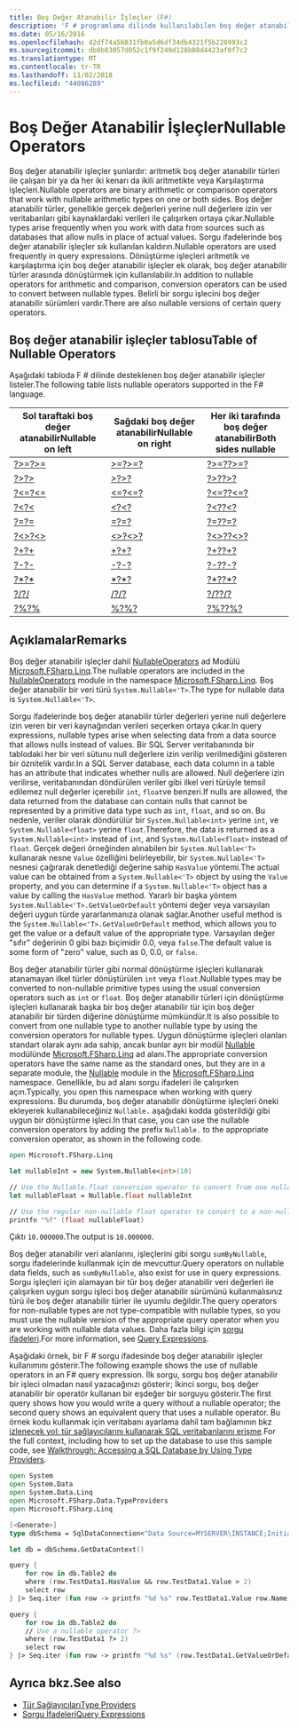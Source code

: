 ```yaml
---
title: Boş Değer Atanabilir İşleçler (F#)
description: 'F # programlama dilinde kullanılabilen boş değer atanabilir işleçler hakkında bilgi edinin.'
ms.date: 05/16/2016
ms.openlocfilehash: 42df74a56831fb0a5d6df34db4321f5b228993c2
ms.sourcegitcommit: db8b83057d052c1f9f249d128b08d4423af0f7c2
ms.translationtype: MT
ms.contentlocale: tr-TR
ms.lasthandoff: 11/02/2018
ms.locfileid: "44086289"
---
```

# <a name="nullable-operators"></a><span data-ttu-id="b7cb1-103">Boş Değer Atanabilir İşleçler</span><span class="sxs-lookup"><span data-stu-id="b7cb1-103">Nullable Operators</span></span>

<span data-ttu-id="b7cb1-104">Boş değer atanabilir işleçler şunlardır: aritmetik boş değer atanabilir türleri ile çalışan bir ya da her iki kenarı da ikili aritmetikte veya Karşılaştırma işleçleri.</span><span class="sxs-lookup"><span data-stu-id="b7cb1-104">Nullable operators are binary arithmetic or comparison operators that work with nullable arithmetic types on one or both sides.</span></span> <span data-ttu-id="b7cb1-105">Boş değer atanabilir türler, genellikle gerçek değerleri yerine null değerlere izin ver veritabanları gibi kaynaklardaki verileri ile çalışırken ortaya çıkar.</span><span class="sxs-lookup"><span data-stu-id="b7cb1-105">Nullable types arise frequently when you work with data from sources such as databases that allow nulls in place of actual values.</span></span> <span data-ttu-id="b7cb1-106">Sorgu ifadelerinde boş değer atanabilir işleçler sık kullanılan kaldırın.</span><span class="sxs-lookup"><span data-stu-id="b7cb1-106">Nullable operators are used frequently in query expressions.</span></span> <span data-ttu-id="b7cb1-107">Dönüştürme işleçleri aritmetik ve karşılaştırma için boş değer atanabilir işleçler ek olarak, boş değer atanabilir türler arasında dönüştürmek için kullanılabilir.</span><span class="sxs-lookup"><span data-stu-id="b7cb1-107">In addition to nullable operators for arithmetic and comparison, conversion operators can be used to convert between nullable types.</span></span> <span data-ttu-id="b7cb1-108">Belirli bir sorgu işlecini boş değer atanabilir sürümleri vardır.</span><span class="sxs-lookup"><span data-stu-id="b7cb1-108">There are also nullable versions of certain query operators.</span></span>

## <a name="table-of-nullable-operators"></a><span data-ttu-id="b7cb1-109">Boş değer atanabilir işleçler tablosu</span><span class="sxs-lookup"><span data-stu-id="b7cb1-109">Table of Nullable Operators</span></span>

<span data-ttu-id="b7cb1-110">Aşağıdaki tabloda F # dilinde desteklenen boş değer atanabilir işleçler listeler.</span><span class="sxs-lookup"><span data-stu-id="b7cb1-110">The following table lists nullable operators supported in the F# language.</span></span>

|<span data-ttu-id="b7cb1-111">Sol taraftaki boş değer atanabilir</span><span class="sxs-lookup"><span data-stu-id="b7cb1-111">Nullable on left</span></span>|<span data-ttu-id="b7cb1-112">Sağdaki boş değer atanabilir</span><span class="sxs-lookup"><span data-stu-id="b7cb1-112">Nullable on right</span></span>|<span data-ttu-id="b7cb1-113">Her iki tarafında boş değer atanabilir</span><span class="sxs-lookup"><span data-stu-id="b7cb1-113">Both sides nullable</span></span>|
|---|---|---|
|[<span data-ttu-id="b7cb1-114">?>=</span><span class="sxs-lookup"><span data-stu-id="b7cb1-114">?>=</span></span>](https://msdn.microsoft.com/library/94d29e32-a204-4f60-a527-6b0af86268f3)|[<span data-ttu-id="b7cb1-115">>=?</span><span class="sxs-lookup"><span data-stu-id="b7cb1-115">>=?</span></span>](https://msdn.microsoft.com/library/0a255d8e-8cae-4160-ae61-243a5d96583f)|[<span data-ttu-id="b7cb1-116">?>=?</span><span class="sxs-lookup"><span data-stu-id="b7cb1-116">?>=?</span></span>](https://msdn.microsoft.com/library/3051a50f-d276-4c84-9d73-bf2efeddef94)|
|[<span data-ttu-id="b7cb1-117">?></span><span class="sxs-lookup"><span data-stu-id="b7cb1-117">?></span></span>](https://msdn.microsoft.com/library/62dc0021-1312-4ac3-be87-798b60b81bb6)|[<span data-ttu-id="b7cb1-118">>?</span><span class="sxs-lookup"><span data-stu-id="b7cb1-118">>?</span></span>](https://msdn.microsoft.com/library/0ad1284b-de48-4a04-83d8-b6f13c9c8936)|[<span data-ttu-id="b7cb1-119">?>?</span><span class="sxs-lookup"><span data-stu-id="b7cb1-119">?>?</span></span>](https://msdn.microsoft.com/library/dc18b6fa-30c4-47b0-9057-794439378a05)|
|[<span data-ttu-id="b7cb1-120">?<=</span><span class="sxs-lookup"><span data-stu-id="b7cb1-120">?<=</span></span>](https://msdn.microsoft.com/library/56fddf0a-e4ca-4891-a3be-fad1876be3b6)|[<span data-ttu-id="b7cb1-121"><=?</span><span class="sxs-lookup"><span data-stu-id="b7cb1-121"><=?</span></span>](https://msdn.microsoft.com/library/02454a0f-30ca-4e77-ad84-ee7837461804)|[<span data-ttu-id="b7cb1-122">?<=?</span><span class="sxs-lookup"><span data-stu-id="b7cb1-122">?<=?</span></span>](https://msdn.microsoft.com/library/5c37c28c-0b57-4da5-be11-5a123f7e8ee4)|
|[<span data-ttu-id="b7cb1-123">?<</span><span class="sxs-lookup"><span data-stu-id="b7cb1-123">?<</span></span>](https://msdn.microsoft.com/library/b71897f0-6e29-4c58-b0a7-a5bfa6f88917)|[<span data-ttu-id="b7cb1-124"><?</span><span class="sxs-lookup"><span data-stu-id="b7cb1-124"><?</span></span>](https://msdn.microsoft.com/library/be9ea40f-a67f-4e98-8067-a14046752e8b)|[<span data-ttu-id="b7cb1-125">?<?</span><span class="sxs-lookup"><span data-stu-id="b7cb1-125">?<?</span></span>](https://msdn.microsoft.com/library/6f1962c8-5605-468c-94ae-f379ae98e17d)|
|[<span data-ttu-id="b7cb1-126">?=</span><span class="sxs-lookup"><span data-stu-id="b7cb1-126">?=</span></span>](https://msdn.microsoft.com/library/5cdc8ff6-244b-49cf-9376-69ecf249fd7c)|[<span data-ttu-id="b7cb1-127">=?</span><span class="sxs-lookup"><span data-stu-id="b7cb1-127">=?</span></span>](https://msdn.microsoft.com/library/d2102894-6a51-475d-890a-735568c31f87)|[<span data-ttu-id="b7cb1-128">?=?</span><span class="sxs-lookup"><span data-stu-id="b7cb1-128">?=?</span></span>](https://msdn.microsoft.com/library/5f793f29-1084-4570-b1c1-17c1b7ef764b)|
|[<span data-ttu-id="b7cb1-129">?<></span><span class="sxs-lookup"><span data-stu-id="b7cb1-129">?<></span></span>](https://msdn.microsoft.com/library/3643a5a8-2ea5-4ad6-82c4-83927c3884a0)|[<span data-ttu-id="b7cb1-130"><>?</span><span class="sxs-lookup"><span data-stu-id="b7cb1-130"><>?</span></span>](https://msdn.microsoft.com/library/3179aace-70c4-4911-9258-619592214976)|[<span data-ttu-id="b7cb1-131">?<>?</span><span class="sxs-lookup"><span data-stu-id="b7cb1-131">?<>?</span></span>](https://msdn.microsoft.com/library/5da813d8-ee75-45b8-9ef4-146dcb6d394d)|
|[<span data-ttu-id="b7cb1-132">?+</span><span class="sxs-lookup"><span data-stu-id="b7cb1-132">?+</span></span>](https://msdn.microsoft.com/library/2e8ddd05-b3f3-41b3-9d73-938d9e540f3f)|[<span data-ttu-id="b7cb1-133">+?</span><span class="sxs-lookup"><span data-stu-id="b7cb1-133">+?</span></span>](https://msdn.microsoft.com/library/74772ea8-f010-493e-bdb5-ba347f2fd4f1)|[<span data-ttu-id="b7cb1-134">?+?</span><span class="sxs-lookup"><span data-stu-id="b7cb1-134">?+?</span></span>](https://msdn.microsoft.com/library/57f28137-0f42-43d2-92af-cad8c6c9d05f)|
|[<span data-ttu-id="b7cb1-135">?-</span><span class="sxs-lookup"><span data-stu-id="b7cb1-135">?-</span></span>](https://msdn.microsoft.com/library/f237a7a6-89f2-48b2-a2fe-f0b98a2bedc2)|[<span data-ttu-id="b7cb1-136">-?</span><span class="sxs-lookup"><span data-stu-id="b7cb1-136">-?</span></span>](https://msdn.microsoft.com/library/4a345c07-314a-48f1-b557-ce072583589c)|[<span data-ttu-id="b7cb1-137">?-?</span><span class="sxs-lookup"><span data-stu-id="b7cb1-137">?-?</span></span>](https://msdn.microsoft.com/library/e0024142-1d2a-4607-a39c-1eb1e86fa25a)|
|[<span data-ttu-id="b7cb1-138">?\*</span><span class="sxs-lookup"><span data-stu-id="b7cb1-138">?\*</span></span>](https://msdn.microsoft.com/library/519da708-5ad6-4075-9d74-d00441cd6078)|[<span data-ttu-id="b7cb1-139">\*?</span><span class="sxs-lookup"><span data-stu-id="b7cb1-139">\*?</span></span>](https://msdn.microsoft.com/library/04c47870-de7b-480d-98a0-f47593b4ffac)|[<span data-ttu-id="b7cb1-140">?\*?</span><span class="sxs-lookup"><span data-stu-id="b7cb1-140">?\*?</span></span>](https://msdn.microsoft.com/library/e57057ba-9c3a-40ec-8401-150c2b25f75b)|
|[<span data-ttu-id="b7cb1-141">?/</span><span class="sxs-lookup"><span data-stu-id="b7cb1-141">?/</span></span>](https://msdn.microsoft.com/library/add02a42-f556-40a7-a168-fbf2053322e3)|[<span data-ttu-id="b7cb1-142">/?</span><span class="sxs-lookup"><span data-stu-id="b7cb1-142">/?</span></span>](https://msdn.microsoft.com/library/1de07646-3778-476d-8c61-5d37495d463c)|[<span data-ttu-id="b7cb1-143">?/?</span><span class="sxs-lookup"><span data-stu-id="b7cb1-143">?/?</span></span>](https://msdn.microsoft.com/library/b17be0ac-bf98-4590-861d-a4dd6c6fa535)|
|[<span data-ttu-id="b7cb1-144">?%</span><span class="sxs-lookup"><span data-stu-id="b7cb1-144">?%</span></span>](https://msdn.microsoft.com/library/44297bba-1bd9-4ed2-a848-f1e1e598db87)|[<span data-ttu-id="b7cb1-145">%?</span><span class="sxs-lookup"><span data-stu-id="b7cb1-145">%?</span></span>](https://msdn.microsoft.com/library/a4c178e5-eec4-42e8-847f-90b24fc609fe)|[<span data-ttu-id="b7cb1-146">?%?</span><span class="sxs-lookup"><span data-stu-id="b7cb1-146">?%?</span></span>](https://msdn.microsoft.com/library/dd555f20-1be3-4b8d-81f1-bf1921e62fda)|

## <a name="remarks"></a><span data-ttu-id="b7cb1-147">Açıklamalar</span><span class="sxs-lookup"><span data-stu-id="b7cb1-147">Remarks</span></span>

<span data-ttu-id="b7cb1-148">Boş değer atanabilir işleçler dahil [NullableOperators](https://msdn.microsoft.com/library/2c3633c5-3f31-4d62-a9f8-272ad6b19007) ad Modülü [Microsoft.FSharp.Linq](https://msdn.microsoft.com/library/4765b4e8-4006-4d8c-a405-39c218b3c82d).</span><span class="sxs-lookup"><span data-stu-id="b7cb1-148">The nullable operators are included in the [NullableOperators](https://msdn.microsoft.com/library/2c3633c5-3f31-4d62-a9f8-272ad6b19007) module in the namespace [Microsoft.FSharp.Linq](https://msdn.microsoft.com/library/4765b4e8-4006-4d8c-a405-39c218b3c82d).</span></span> <span data-ttu-id="b7cb1-149">Boş değer atanabilir bir veri türü `System.Nullable<'T>`.</span><span class="sxs-lookup"><span data-stu-id="b7cb1-149">The type for nullable data is `System.Nullable<'T>`.</span></span>

<span data-ttu-id="b7cb1-150">Sorgu ifadelerinde boş değer atanabilir türler değerleri yerine null değerlere izin veren bir veri kaynağından verileri seçerken ortaya çıkar.</span><span class="sxs-lookup"><span data-stu-id="b7cb1-150">In query expressions, nullable types arise when selecting data from a data source that allows nulls instead of values.</span></span> <span data-ttu-id="b7cb1-151">Bir SQL Server veritabanında bir tablodaki her bir veri sütunu null değerlere izin verilip verilmediğini gösteren bir öznitelik vardır.</span><span class="sxs-lookup"><span data-stu-id="b7cb1-151">In a SQL Server database, each data column in a table has an attribute that indicates whether nulls are allowed.</span></span> <span data-ttu-id="b7cb1-152">Null değerlere izin verilirse, veritabanından döndürülen veriler gibi ilkel veri türüyle temsil edilemez null değerler içerebilir `int`, `float`ve benzeri.</span><span class="sxs-lookup"><span data-stu-id="b7cb1-152">If nulls are allowed, the data returned from the database can contain nulls that cannot be represented by a primitive data type such as `int`, `float`, and so on.</span></span> <span data-ttu-id="b7cb1-153">Bu nedenle, veriler olarak döndürülür bir `System.Nullable<int>` yerine `int`, ve `System.Nullable<float>` yerine `float`.</span><span class="sxs-lookup"><span data-stu-id="b7cb1-153">Therefore, the data is returned as a `System.Nullable<int>` instead of `int`, and `System.Nullable<float>` instead of `float`.</span></span> <span data-ttu-id="b7cb1-154">Gerçek değeri örneğinden alınabilen bir `System.Nullable<'T>` kullanarak nesne `Value` özelliğini belirleyebilir, bir `System.Nullable<'T>` nesnesi çağırarak denetlediği değerine sahip `HasValue` yöntemi.</span><span class="sxs-lookup"><span data-stu-id="b7cb1-154">The actual value can be obtained from a `System.Nullable<'T>` object by using the `Value` property, and you can determine if a `System.Nullable<'T>` object has a value by calling the `HasValue` method.</span></span> <span data-ttu-id="b7cb1-155">Yararlı bir başka yöntem `System.Nullable<'T>.GetValueOrDefault` yöntemi değer veya varsayılan değeri uygun türde yararlanmanıza olanak sağlar.</span><span class="sxs-lookup"><span data-stu-id="b7cb1-155">Another useful method is the `System.Nullable<'T>.GetValueOrDefault` method, which allows you to get the value or a default value of the appropriate type.</span></span> <span data-ttu-id="b7cb1-156">Varsayılan değer "sıfır" değerinin 0 gibi bazı biçimidir 0.0, veya `false`.</span><span class="sxs-lookup"><span data-stu-id="b7cb1-156">The default value is some form of "zero" value, such as 0, 0.0, or `false`.</span></span>

<span data-ttu-id="b7cb1-157">Boş değer atanabilir türler gibi normal dönüştürme işleçleri kullanarak atanamayan ilkel türler dönüştürülen `int` veya `float`.</span><span class="sxs-lookup"><span data-stu-id="b7cb1-157">Nullable types may be converted to non-nullable primitive types using the usual conversion operators such as `int` or `float`.</span></span> <span data-ttu-id="b7cb1-158">Boş değer atanabilir türleri için dönüştürme işleçleri kullanarak başka bir boş değer atanabilir tür için boş değer atanabilir bir türden diğerine dönüştürme mümkündür.</span><span class="sxs-lookup"><span data-stu-id="b7cb1-158">It is also possible to convert from one nullable type to another nullable type by using the conversion operators for nullable types.</span></span> <span data-ttu-id="b7cb1-159">Uygun dönüştürme işleçleri olanları standart olarak aynı ada sahip, ancak bunlar ayrı bir modül [Nullable](https://msdn.microsoft.com/library/e7a4ea13-28cc-462e-bc3a-33131ace976e) modülünde [Microsoft.FSharp.Linq](https://msdn.microsoft.com/library/4765b4e8-4006-4d8c-a405-39c218b3c82d) ad alanı.</span><span class="sxs-lookup"><span data-stu-id="b7cb1-159">The appropriate conversion operators have the same name as the standard ones, but they are in a separate module, the [Nullable](https://msdn.microsoft.com/library/e7a4ea13-28cc-462e-bc3a-33131ace976e) module in the [Microsoft.FSharp.Linq](https://msdn.microsoft.com/library/4765b4e8-4006-4d8c-a405-39c218b3c82d) namespace.</span></span> <span data-ttu-id="b7cb1-160">Genellikle, bu ad alanı sorgu ifadeleri ile çalışırken açın.</span><span class="sxs-lookup"><span data-stu-id="b7cb1-160">Typically, you open this namespace when working with query expressions.</span></span> <span data-ttu-id="b7cb1-161">Bu durumda, boş değer atanabilir dönüştürme işleçleri öneki ekleyerek kullanabileceğiniz `Nullable.` aşağıdaki kodda gösterildiği gibi uygun bir dönüştürme işleci.</span><span class="sxs-lookup"><span data-stu-id="b7cb1-161">In that case, you can use the nullable conversion operators by adding the prefix `Nullable.` to the appropriate conversion operator, as shown in the following code.</span></span>

```fsharp
open Microsoft.FSharp.Linq

let nullableInt = new System.Nullable<int>(10)

// Use the Nullable.float conversion operator to convert from one nullable type to another nullable type.
let nullableFloat = Nullable.float nullableInt

// Use the regular non-nullable float operator to convert to a non-nullable float.
printfn "%f" (float nullableFloat)
```

<span data-ttu-id="b7cb1-162">Çıktı `10.000000`.</span><span class="sxs-lookup"><span data-stu-id="b7cb1-162">The output is `10.000000`.</span></span>

<span data-ttu-id="b7cb1-163">Boş değer atanabilir veri alanlarını, işleçlerini gibi sorgu `sumByNullable`, sorgu ifadelerinde kullanmak için de mevcuttur.</span><span class="sxs-lookup"><span data-stu-id="b7cb1-163">Query operators on nullable data fields, such as `sumByNullable`, also exist for use in query expressions.</span></span> <span data-ttu-id="b7cb1-164">Sorgu işleçleri için alamayan bir tür boş değer atanabilir veri değerleri ile çalışırken uygun sorgu işleci boş değer atanabilir sürümünü kullanmalısınız türü ile boş değer atanabilir türler ile uyumlu değildir.</span><span class="sxs-lookup"><span data-stu-id="b7cb1-164">The query operators for non-nullable types are not type-compatible with nullable types, so you must use the nullable version of the appropriate query operator when you are working with nullable data values.</span></span> <span data-ttu-id="b7cb1-165">Daha fazla bilgi için [sorgu ifadeleri](../query-expressions.md).</span><span class="sxs-lookup"><span data-stu-id="b7cb1-165">For more information, see [Query Expressions](../query-expressions.md).</span></span>

<span data-ttu-id="b7cb1-166">Aşağıdaki örnek, bir F # sorgu ifadesinde boş değer atanabilir işleçler kullanımını gösterir.</span><span class="sxs-lookup"><span data-stu-id="b7cb1-166">The following example shows the use of nullable operators in an F# query expression.</span></span> <span data-ttu-id="b7cb1-167">İlk sorgu, sorgu boş değer atanabilir bir işleci olmadan nasıl yazacağınızı gösterir; İkinci sorgu, boş değer atanabilir bir operatör kullanan bir eşdeğer bir sorguyu gösterir.</span><span class="sxs-lookup"><span data-stu-id="b7cb1-167">The first query shows how you would write a query without a nullable operator; the second query shows an equivalent query that uses a nullable operator.</span></span> <span data-ttu-id="b7cb1-168">Bu örnek kodu kullanmak için veritabanı ayarlama dahil tam bağlamının bkz [izlenecek yol: tür sağlayıcılarını kullanarak SQL veritabanlarını erişme](../../tutorials/type-providers/accessing-a-sql-database.md).</span><span class="sxs-lookup"><span data-stu-id="b7cb1-168">For the full context, including how to set up the database to use this sample code, see [Walkthrough: Accessing a SQL Database by Using Type Providers](../../tutorials/type-providers/accessing-a-sql-database.md).</span></span>

```fsharp
open System
open System.Data
open System.Data.Linq
open Microsoft.FSharp.Data.TypeProviders
open Microsoft.FSharp.Linq

[<Generate>]
type dbSchema = SqlDataConnection<"Data Source=MYSERVER\INSTANCE;Initial Catalog=MyDatabase;Integrated Security=SSPI;">

let db = dbSchema.GetDataContext()

query {
    for row in db.Table2 do
    where (row.TestData1.HasValue && row.TestData1.Value > 2)
    select row
} |> Seq.iter (fun row -> printfn "%d %s" row.TestData1.Value row.Name)

query {
    for row in db.Table2 do
    // Use a nullable operator ?>
    where (row.TestData1 ?> 2)
    select row
} |> Seq.iter (fun row -> printfn "%d %s" (row.TestData1.GetValueOrDefault()) row.Name)
```

## <a name="see-also"></a><span data-ttu-id="b7cb1-169">Ayrıca bkz.</span><span class="sxs-lookup"><span data-stu-id="b7cb1-169">See also</span></span>

- [<span data-ttu-id="b7cb1-170">Tür Sağlayıcıları</span><span class="sxs-lookup"><span data-stu-id="b7cb1-170">Type Providers</span></span>](../../tutorials/type-providers/index.md)
- [<span data-ttu-id="b7cb1-171">Sorgu İfadeleri</span><span class="sxs-lookup"><span data-stu-id="b7cb1-171">Query Expressions</span></span>](../query-expressions.md)
